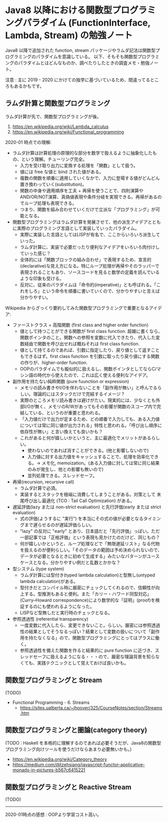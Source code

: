 # Java8 以降における関数型プログラミングパラダイム (FunctionInterface, Lambda, Stream) の勉強ノート

Java8 以降で追加された function, stream パッケージやラムダ記法は関数型プログラミングのパラダイムを意識している。
以下、そもそも関数型プログラミングのパラダイムとはどんなものか、調べたりしたときの調査メモ・勉強ノート。

注意 : 主に 2019 - 2020 にかけての独学に基づいているため、間違ってるところもあるかもです。

## ラムダ計算と関数型プログラミング

ラムダ計算が先で、関数型プログラミングが後。

1. https://en.wikipedia.org/wiki/Lambda_calculus
2. https://en.wikipedia.org/wiki/Functional_programming

2020-01 時点での理解:

- ラムダ計算は計算処理の原理的な部分を数学で扱えるように抽象化したもの、という理解。チューリング完全。
  - 入力を受け取り出力に変換する処理を「関数」として扱う。
  - 値には free な値と bind された値がある。
  - 複数の関数を順番に適用していくなかで、入力に登場する値がどんどん置き換わっていく(substitution)。
  - 関数の中身や適用順序を工夫 + 再帰を使うことで、四則演算やAND/OR/NOT演算、真偽値表現や条件分岐を実現できる。再帰があるのでループ処理も表現できる。
  - つまり、関数を組み合わせていくだけで立派な「プログラミング」が可能となる。
- 関数型プログラミングはラムダ計算を発展させて、他の派生アイデアとともに実際のプログラミング言語として実装していったパラダイム。
  - 実際に実装した言語としてはLISPが有名で、ここからいろいろ派生していった。
  - ラムダ計算に、実装で必要だったり便利なアイデアをいろいろ肉付けしていった感じ？
  - 全体的には「関数ブロックの組み合わせ」で表現するため、宣言的(declarative)な見え方になる。特にループ処理が再帰やそのラッパーで表現されることもあり、ソースコードを見ると数学の定義を読んでいるような印象も受ける。
  - 反対に、従来のパラダイムは「命令的(imperative)」とも呼ばれる。「これをしろ」という命令を順番に書いていくので、分かりやすいと言えば分かりやすい。

Wikipedia からざっくり要約してみた関数型プログラミングで重要となるアイデア:
- ファーストクラス + 高階関数 (first class and higher order function)
  - 値として持つことができる関数が first class function. 超雑に書くなら、関数ポインタのこと。関数への参照を変数に代入できたり、代入した変数経由で関数を呼び出せれば概ねそれは first class function.
  - 値として持てるのであれば、引数に指定したり、戻り値として返すこともできるはず。first class function を引数に取ったり戻り値にする関数の作りが、higher-order function.
  - OOPのパラダイムでも擬似的に扱えるし、関数ポインタとしてならC/マシン語の時代から使えたので、これは広く使える便利なアイデア。
- 副作用を持たない純粋関数 (pure fuunction or expression)
  - メモリの読み書きやI/Oを伴わないことを「副作用が無い」と呼んでるらしい。理論的にはスタックだけで完結するイメージ？
  - 実際のところメモリ読み書きは避けがたい。現実的には、少なくとも外部I/Oが無く、メモリのR/Wがあってもその影響が関数のスコープ内で完結している、というのが重要と思われる。
  - 「入力値だけで出力が定まるため、どの順番で入力しても、ある入力値については常に同じ値が出力される」特性と思われる。「呼び出し順序に依存性が無い」と言い換えても良いかも？
  - これがあると何が嬉しいかというと、主に最適化でメリットがあるらしい。
    - 使わないのであれば消すことができる。(他と影響しないので)
    - 入力値に対する出力値をキャッシュすることで、処理を効率化できる。-> メモ化, memoization。(ある入力値に対しては常に同じ結果のみが発生し、他との影響も無いので)
    - 並列処理できる。スレッドセーフ。
- 再帰(recursion, recursive call)
  - ラムダ計算で必須。
  - 実装するとスタックを極端に消費してしまうことがある。対策として 末尾呼び出し最適化 (TCO : Tail Call Optimization) がある。
- 遅延評価(lazy または non-strict evaluation) と先行評価(early または strict evaluation)
  - 式の評価(ようするに "実行") を本当にその式の値が必要となるタイミングまで遅らせるのが遅延評価らしい。
  - "lazy" の反対に "early" とあり、日本語だと「先行評価」っぽい。ただ一部記事では「正格評価」という表現も見かけたのだけど、同じもの？
  - 何が嬉しいかというと、ループ処理などで「無限遅延リスト」なる代物を扱えるのが便利らしい。「そのデータの範囲は予め決められないので、データが必要となるときに初めて生成する」みたいなパターンがユースケースとなる。分かりやすい例だと乱数とかかな？
- 型システム (type system)
  - ラムダ計算には型付き(typed lambda calculation)と型無し(untyped lambda calculation)がある。
  - 型付きだとコンパイル時に厳密にチェックしてくれるので、信頼性が向上する。型推測もあると便利。また「カリー・ハワード同型対応」(Curry–Howard correspondence)により数学的な「証明」(proof)を検証するのにも使われるようになった。
  - LISPなど型無しだと実行時のチェックとなる。
- 参照透過性 (referential transparency)
  - 一度変数に代入したら、変更できないこと。らしい。厳密には参照透過性の結果としてそうなるっぽい？結果として変数の扱いについて「副作用を持たなくなる」ので、関数型プログラミングにとってはプラスに働く。
  - 参照透過性を備えた関数を作ると結果的に pure function に近づき、スレッドセーフに扱えるようになる・・・ので、厳密な理論背景を知らなくても、実践テクニックとして覚えておけば良いかも。

## 関数型プログラミングと Stream

(TODO)

- Functional Programming - 6. Streams
  - https://sites.ualberta.ca/~jhoover/325/CourseNotes/section/Streams.htm

## 関数型プログラミングと圏論(category theory)

(TODO : Haskell を本格的に理解するのであれば必要そうだが、Java8の関数型プログラミング向けツールを使うだけならあまり必要無いかも。)

- https://en.wikipedia.org/wiki/Category_theory
- https://medium.com/@tzehsiang/javascript-functor-applicative-monads-in-pictures-b567c6415221

## 関数型プログラミングと Reactive Stream

(TODO)

----

2020-01時点の感想 : OOPより学習コスト高い。
